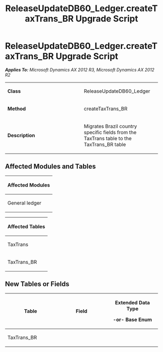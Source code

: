 ﻿---
title: ReleaseUpdateDB60_Ledger.createTaxTrans_BR Upgrade Script
TOCTitle: ReleaseUpdateDB60_Ledger.createTaxTrans_BR Upgrade Script
ms:assetid: df292c40-d638-f224-f904-43201e5483d2
ms:mtpsurl: https://msdn.microsoft.com/en-us/library/JJ737248(v=AX.60)
ms:contentKeyID: 49711689
ms.date: 05/18/2015
mtps_version: v=AX.60
---

# ReleaseUpdateDB60\_Ledger.createTaxTrans\_BR Upgrade Script 


_**Applies To:** Microsoft Dynamics AX 2012 R3, Microsoft Dynamics AX 2012 R2_

<table>
<colgroup>
<col style="width: 50%" />
<col style="width: 50%" />
</colgroup>
<tbody>
<tr class="odd">
<td><p><strong>Class</strong></p></td>
<td><p>ReleaseUpdateDB60_Ledger</p></td>
</tr>
<tr class="even">
<td><p><strong>Method</strong></p></td>
<td><p>createTaxTrans_BR</p></td>
</tr>
<tr class="odd">
<td><p><strong>Description</strong></p></td>
<td><p>Migrates Brazil country specific fields from the TaxTrans table to the TaxTrans_BR table</p></td>
</tr>
</tbody>
</table>


## Affected Modules and Tables

<table>
<colgroup>
<col style="width: 100%" />
</colgroup>
<thead>
<tr class="header">
<th><p>Affected Modules</p></th>
</tr>
</thead>
<tbody>
<tr class="odd">
<td><p>General ledger</p></td>
</tr>
</tbody>
</table>


<table>
<colgroup>
<col style="width: 100%" />
</colgroup>
<thead>
<tr class="header">
<th><p>Affected Tables</p></th>
</tr>
</thead>
<tbody>
<tr class="odd">
<td><p>TaxTrans</p></td>
</tr>
<tr class="even">
<td><p>TaxTrans_BR</p></td>
</tr>
</tbody>
</table>


## New Tables or Fields

<table>
<colgroup>
<col style="width: 33%" />
<col style="width: 33%" />
<col style="width: 33%" />
</colgroup>
<thead>
<tr class="header">
<th><p>Table</p></th>
<th><p>Field</p></th>
<th><p>Extended Data Type</p>
<p>-or- Base Enum</p></th>
</tr>
</thead>
<tbody>
<tr class="odd">
<td><p>TaxTrans_BR</p></td>
<td><p></p></td>
<td><p></p></td>
</tr>
</tbody>
</table>

  


